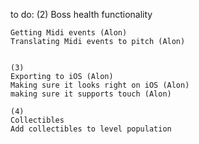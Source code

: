 to do:
	(2)
	Boss health functionality
	
	Getting Midi events (Alon)
	Translating Midi events to pitch (Alon)
	
	
	(3)
	Exporting to iOS (Alon)
	Making sure it looks right on iOS (Alon)
	making sure it supports touch (Alon)

	(4)
	Collectibles
	Add collectibles to level population
